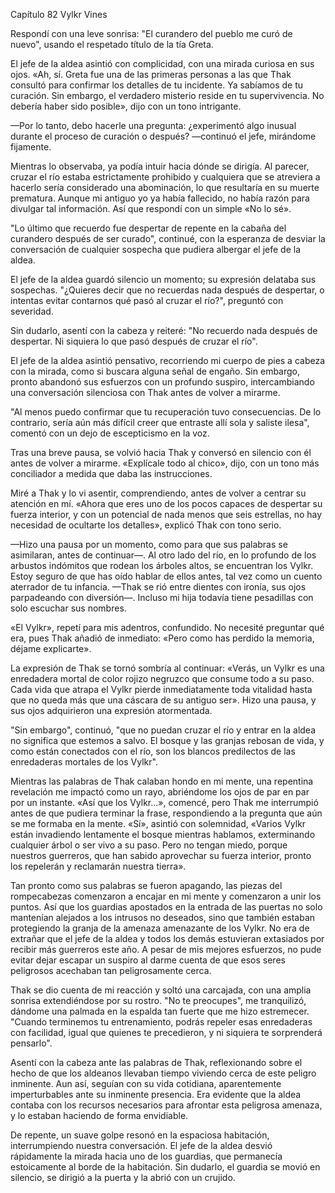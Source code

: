 
Capítulo 82 Vylkr Vines

Respondí con una leve sonrisa: "El curandero del pueblo me curó de nuevo", usando el respetado título de la tía Greta.

El jefe de la aldea asintió con complicidad, con una mirada curiosa en sus ojos. «Ah, sí. Greta fue una de las primeras personas a las que Thak consultó para confirmar los detalles de tu incidente. Ya sabíamos de tu curación. Sin embargo, el verdadero misterio reside en tu supervivencia. No debería haber sido posible», dijo con un tono intrigante.

—Por lo tanto, debo hacerle una pregunta: ¿experimentó algo inusual durante el proceso de curación o después? —continuó el jefe, mirándome fijamente.

Mientras lo observaba, ya podía intuir hacia dónde se dirigía. Al parecer, cruzar el río estaba estrictamente prohibido y cualquiera que se atreviera a hacerlo sería considerado una abominación, lo que resultaría en su muerte prematura. Aunque mi antiguo yo ya había fallecido, no había razón para divulgar tal información. Así que respondí con un simple «No lo sé».

"Lo último que recuerdo fue despertar de repente en la cabaña del curandero después de ser curado", continué, con la esperanza de desviar la conversación de cualquier sospecha que pudiera albergar el jefe de la aldea.

El jefe de la aldea guardó silencio un momento; su expresión delataba sus sospechas. "¿Quieres decir que no recuerdas nada después de despertar, o intentas evitar contarnos qué pasó al cruzar el río?", preguntó con severidad.

Sin dudarlo, asentí con la cabeza y reiteré: "No recuerdo nada después de despertar. Ni siquiera lo que pasó después de cruzar el río".

El jefe de la aldea asintió pensativo, recorriendo mi cuerpo de pies a cabeza con la mirada, como si buscara alguna señal de engaño. Sin embargo, pronto abandonó sus esfuerzos con un profundo suspiro, intercambiando una conversación silenciosa con Thak antes de volver a mirarme.

"Al menos puedo confirmar que tu recuperación tuvo consecuencias. De lo contrario, sería aún más difícil creer que entraste allí sola y saliste ilesa", comentó con un dejo de escepticismo en la voz.

Tras una breve pausa, se volvió hacia Thak y conversó en silencio con él antes de volver a mirarme. «Explícale todo al chico», dijo, con un tono más conciliador a medida que daba las instrucciones.

Miré a Thak y lo vi asentir, comprendiendo, antes de volver a centrar su atención en mí. «Ahora que eres uno de los pocos capaces de despertar su fuerza interior, y con un potencial de nada menos que seis estrellas, no hay necesidad de ocultarte los detalles», explicó Thak con tono serio.

—Hizo una pausa por un momento, como para que sus palabras se asimilaran, antes de continuar—. Al otro lado del río, en lo profundo de los arbustos indómitos que rodean los árboles altos, se encuentran los Vylkr. Estoy seguro de que has oído hablar de ellos antes, tal vez como un cuento aterrador de tu infancia. —Thak se rió entre dientes con ironía, sus ojos parpadeando con diversión—. Incluso mi hija todavía tiene pesadillas con solo escuchar sus nombres.

«El Vylkr», repetí para mis adentros, confundido. No necesité preguntar qué era, pues Thak añadió de inmediato: «Pero como has perdido la memoria, déjame explicarte».

La expresión de Thak se tornó sombría al continuar: «Verás, un Vylkr es una enredadera mortal de color rojizo negruzco que consume todo a su paso. Cada vida que atrapa el Vylkr pierde inmediatamente toda vitalidad hasta que no queda más que una cáscara de su antiguo ser». Hizo una pausa, y sus ojos adquirieron una expresión atormentada.

"Sin embargo", continuó, "que no puedan cruzar el río y entrar en la aldea no significa que estemos a salvo. El bosque y las granjas rebosan de vida, y como están conectados con el río, son los blancos predilectos de las enredaderas mortales de los Vylkr".

Mientras las palabras de Thak calaban hondo en mi mente, una repentina revelación me impactó como un rayo, abriéndome los ojos de par en par por un instante. «Así que los Vylkr...», comencé, pero Thak me interrumpió antes de que pudiera terminar la frase, respondiendo a la pregunta que aún se me formaba en la mente. «Sí», asintió con solemnidad, «Varios Vylkr están invadiendo lentamente el bosque mientras hablamos, exterminando cualquier árbol o ser vivo a su paso. Pero no tengan miedo, porque nuestros guerreros, que han sabido aprovechar su fuerza interior, pronto los repelerán y reclamarán nuestra tierra».

Tan pronto como sus palabras se fueron apagando, las piezas del rompecabezas comenzaron a encajar en mi mente y comenzaron a unir los puntos. Así que los guardias apostados en la entrada de las puertas no solo mantenían alejados a los intrusos no deseados, sino que también estaban protegiendo la granja de la amenaza amenazante de los Vylkr. No era de extrañar que el jefe de la aldea y todos los demás estuvieran extasiados por recibir más guerreros este año. A pesar de mis mejores esfuerzos, no pude evitar dejar escapar un suspiro al darme cuenta de que esos seres peligrosos acechaban tan peligrosamente cerca.

Thak se dio cuenta de mi reacción y soltó una carcajada, con una amplia sonrisa extendiéndose por su rostro. "No te preocupes", me tranquilizó, dándome una palmada en la espalda tan fuerte que me hizo estremecer. "Cuando terminemos tu entrenamiento, podrás repeler esas enredaderas con facilidad, igual que quienes te precedieron, y ni siquiera te sorprenderá pensarlo".

Asentí con la cabeza ante las palabras de Thak, reflexionando sobre el hecho de que los aldeanos llevaban tiempo viviendo cerca de este peligro inminente. Aun así, seguían con su vida cotidiana, aparentemente imperturbables ante su inminente presencia. Era evidente que la aldea contaba con los recursos necesarios para afrontar esta peligrosa amenaza, y lo estaban haciendo de forma envidiable.

De repente, un suave golpe resonó en la espaciosa habitación, interrumpiendo nuestra conversación. El jefe de la aldea desvió rápidamente la mirada hacia uno de los guardias, que permanecía estoicamente al borde de la habitación. Sin dudarlo, el guardia se movió en silencio, se dirigió a la puerta y la abrió con un crujido.